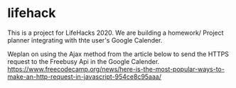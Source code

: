 # lifehack
This is a project for LifeHacks 2020. We are building a homework/ Project planner integrating with thte user's Google Calender.

Weplan on using the Ajax method from the article below to send the HTTPS request to the Freebusy Api in the Google Calender.
https://www.freecodecamp.org/news/here-is-the-most-popular-ways-to-make-an-http-request-in-javascript-954ce8c95aaa/
